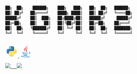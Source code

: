 
```[Greeting.txt]

██╗  ██╗    ██████╗    ███╗   ███╗   ██╗  ██╗   ██████╗ 
██║ ██╔╝   ██╔════╝    ████╗ ████║   ██║ ██╔╝   ╚════██╗
█████╔╝    ██║  ███╗   ██╔████╔██║   █████╔╝     █████╔╝
██╔═██╗    ██║   ██║   ██║╚██╔╝██║   ██╔═██╗    ██╔═══╝ 
██║  ██╗   ╚██████╔╝   ██║ ╚═╝ ██║   ██║  ██╗   ███████╗
╚═╝  ╚═╝    ╚═════╝    ╚═╝     ╚═╝   ╚═╝  ╚═╝   ╚══════╝
                                            

```
<p align=left> <a href="https://www.java.com" target="_blank" rel="noreferrer">
<img src="https://raw.githubusercontent.com/devicons/devicon/master/icons/python/python-original.svg" alt="python" width="40" height="40"/> </a> <a href="https://www.qt.io/" target="_blank" rel="noreferrer">
<img src="https://raw.githubusercontent.com/devicons/devicon/master/icons/java/java-original.svg" alt="java" width="40" height="40"/> </a> <a href="https://www.linux.org/" target="_blank" rel="noreferrer">

<div class='container'>
<img style="height: auto; width: 55%;" class="img" src="https://github-readme-stats.vercel.app/api?username=KGmk2&show_icons=true&theme=blue-green&count_private=true" />
&nbsp;
&nbsp;
<img style="height: auto; width: 40%;" class="img" src="https://github-readme-stats.vercel.app/api/top-langs/?username=KGmk2&theme=blue-green&langs_count=8&layout=compact&count_private=true" />
</div>

